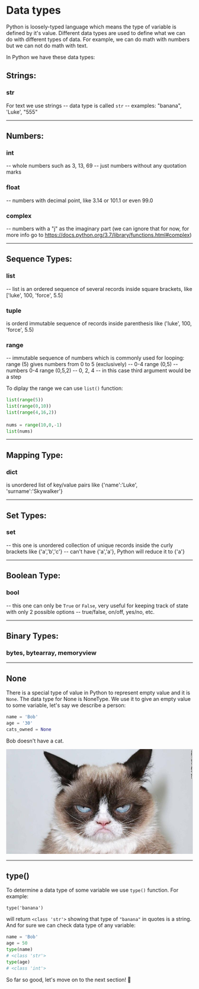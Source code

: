 # Data types


Python is loosely-typed language which means the type of variable is defined by it's value. Different data types are used to define what we can do with different types of data. For example, we can do math with numbers but we can not do math with text. 

In Python we have these data types:

## Strings:

### str

For text we use strings -- data type is called `str` -- examples: "banana", 'Luke', "555"

---

## Numbers:	

### int

-- whole numbers such as 3, 13, 69 -- just numbers without any quotation marks 

### float

-- numbers with decimal point, like 3.14 or 101.1 or even 99.0

### complex

-- numbers with a "j" as the imaginary part (we can ignore that for now, for more info go to https://docs.python.org/3.7/library/functions.html#complex)

---

## Sequence Types:	

### list

-- list is an ordered sequence of several records inside square brackets, like ['luke', 100, 'force', 5.5]

### tuple

is orderd immutable sequence of records inside parenthesis like ('luke', 100, 'force', 5.5)

### range

-- immutable sequence of numbers which is commonly used for looping:
range (5) gives numbers from 0 to 5 (exclusively) -- 0-4
range (0,5) -- numbers 0-4
range (0,5,2) -- 0, 2, 4 -- in this case third argument would be a step

To diplay the range we can use `list()` function:
```python
list(range(5))
list(range(0,10))
list(range(4,16,2))

nums = range(10,0,-1)
list(nums)
```

---

## Mapping Type:	

### dict

is unordered list of key/value pairs like {'name':'Luke', 'surname':'Skywalker'}

---

## Set Types:	

### set

-- this one is unordered collection of unique records inside the curly brackets like {'a','b','c'} -- can't have {'a','a'}, Python will reduce it to {'a'}

<!-- frozenset -->
---

## Boolean Type:	

### bool

-- this one can only be `True` or `False`, very useful for keeping track of state with only 2 possible options -- true/false, on/off, yes/no, etc.

---

## Binary Types:	

### bytes, bytearray, memoryview

---

## None

There is a special type of value in Python to represent empty value and it is `None`. The data type for None is NoneType. We use it to give an empty value to some variable, let's say we describe a person:

```python
name = 'Bob'
age = '30'
cats_owned = None
```

Bob doesn't have a cat.

<img src="./pics/grumpy-cat-foto.jpg">

---

## type()

To determine a data type of some variable we use `type()` function. For example:

```
type('banana')
```

will return `<class 'str'>` showing that type of `"banana"` in quotes is a string. And for sure we can check data type of any variable:

```python
name = 'Bob'
age = 50
type(name)
# <class 'str'>
type(age)
# <class 'int'>
```

So far so good, let's move on to the next section! 🛫
